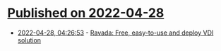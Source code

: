 # [Published on 2022-04-28](index.md)

* [2022-04-28, 04:26:53](https://news.ycombinator.com/item?id=31188731) - [Ravada: Free, easy-to-use and deploy VDI solution](http://ravada.upc.edu/./index.html)
